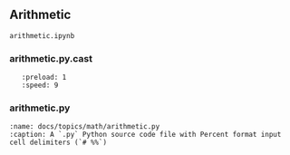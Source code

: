 
## Arithmetic
```{toctree}
arithmetic.ipynb
```

### arithmetic.py.cast
```{asciinema} ./arithmetic.py.cast
   :preload: 1
   :speed: 9
```

### arithmetic.py
```{literalinclude} arithmetic.py
:name: docs/topics/math/arithmetic.py
:caption: A `.py` Python source code file with Percent format input cell delimiters (`# %%`) 
```

